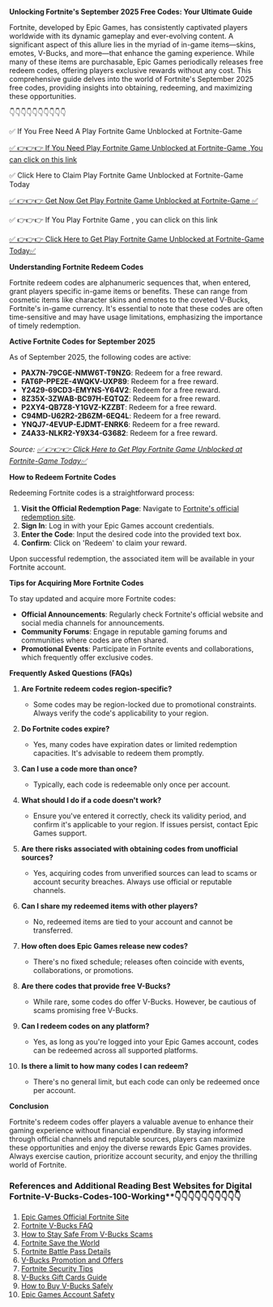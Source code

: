 **Unlocking Fortnite's September 2025 Free Codes: Your Ultimate Guide**

Fortnite, developed by Epic Games, has consistently captivated players worldwide with its dynamic gameplay and ever-evolving content. A significant aspect of this allure lies in the myriad of in-game items—skins, emotes, V-Bucks, and more—that enhance the gaming experience. While many of these items are purchasable, Epic Games periodically releases free redeem codes, offering players exclusive rewards without any cost. This comprehensive guide delves into the world of Fortnite's September 2025 free codes, providing insights into obtaining, redeeming, and maximizing these opportunities.

👇👇👇👇👇👇👇👇👇👇

✅ If You Free Need A Play Fortnite Game Unblocked at Fortnite-Game

[✅ 👉👉👉 If You Need Play Fortnite Game Unblocked at Fortnite-Game ,You can click on this link](https://dmfarid.com/Fortnite_V-Bucks_Codes/)

✅ Click Here to Claim Play Fortnite Game Unblocked at Fortnite-Game Today 

[✅ 👉👉👉 Get Now Get Play Fortnite Game Unblocked at Fortnite-Game ✅](https://dmfarid.com/Fortnite_V-Bucks_Codes/)

✅ 👉👉👉 If You Play Fortnite Game , you can click on this link

[✅ 👉👉👉 Click Here to Get Play Fortnite Game Unblocked at Fortnite-Game Today✅](https://dmfarid.com/Fortnite_V-Bucks_Codes/)

**Understanding Fortnite Redeem Codes**

Fortnite redeem codes are alphanumeric sequences that, when entered, grant players specific in-game items or benefits. These can range from cosmetic items like character skins and emotes to the coveted V-Bucks, Fortnite's in-game currency. It's essential to note that these codes are often time-sensitive and may have usage limitations, emphasizing the importance of timely redemption.

**Active Fortnite Codes for September 2025**

As of September 2025, the following codes are active:

- **PAX7N-79CGE-NMW6T-T9NZG**: Redeem for a free reward.
- **FAT6P-PPE2E-4WQKV-UXP89**: Redeem for a free reward.
- **Y2429-69CD3-EMYNS-Y64V2**: Redeem for a free reward.
- **8Z35X-3ZWAB-BC97H-EQTQZ**: Redeem for a free reward.
- **P2XY4-QB7Z8-Y1GVZ-KZZBT**: Redeem for a free reward.
- **C94MD-U62R2-2B6ZM-6EQ4L**: Redeem for a free reward.
- **YNQJ7-4EVUP-EJDMT-ENRK6**: Redeem for a free reward.
- **Z4A33-NLKR2-Y9X34-G3682**: Redeem for a free reward.

*Source:
[✅ 👉👉👉 Click Here to Get Play Fortnite Game Unblocked at Fortnite-Game Today✅](https://dmfarid.com/Fortnite_V-Bucks_Codes/)*

**How to Redeem Fortnite Codes**

Redeeming Fortnite codes is a straightforward process:

1. **Visit the Official Redemption Page**: Navigate to [Fortnite's official redemption site](https://www.fortnite.com/redeem?lang=en-US).
2. **Sign In**: Log in with your Epic Games account credentials.
3. **Enter the Code**: Input the desired code into the provided text box.
4. **Confirm**: Click on 'Redeem' to claim your reward.

Upon successful redemption, the associated item will be available in your Fortnite account.

**Tips for Acquiring More Fortnite Codes**

To stay updated and acquire more Fortnite codes:

- **Official Announcements**: Regularly check Fortnite's official website and social media channels for announcements.
- **Community Forums**: Engage in reputable gaming forums and communities where codes are often shared.
- **Promotional Events**: Participate in Fortnite events and collaborations, which frequently offer exclusive codes.

**Frequently Asked Questions (FAQs)**

1. **Are Fortnite redeem codes region-specific?**
   - Some codes may be region-locked due to promotional constraints. Always verify the code's applicability to your region.

2. **Do Fortnite codes expire?**
   - Yes, many codes have expiration dates or limited redemption capacities. It's advisable to redeem them promptly.

3. **Can I use a code more than once?**
   - Typically, each code is redeemable only once per account.

4. **What should I do if a code doesn't work?**
   - Ensure you've entered it correctly, check its validity period, and confirm it's applicable to your region. If issues persist, contact Epic Games support.

5. **Are there risks associated with obtaining codes from unofficial sources?**
   - Yes, acquiring codes from unverified sources can lead to scams or account security breaches. Always use official or reputable channels.

6. **Can I share my redeemed items with other players?**
   - No, redeemed items are tied to your account and cannot be transferred.

7. **How often does Epic Games release new codes?**
   - There's no fixed schedule; releases often coincide with events, collaborations, or promotions.

8. **Are there codes that provide free V-Bucks?**
   - While rare, some codes do offer V-Bucks. However, be cautious of scams promising free V-Bucks.

9. **Can I redeem codes on any platform?**
   - Yes, as long as you're logged into your Epic Games account, codes can be redeemed across all supported platforms.

10. **Is there a limit to how many codes I can redeem?**
    - There's no general limit, but each code can only be redeemed once per account.

**Conclusion**

Fortnite's redeem codes offer players a valuable avenue to enhance their gaming experience without financial expenditure. By staying informed through official channels and reputable sources, players can maximize these opportunities and enjoy the diverse rewards Epic Games provides. Always exercise caution, prioritize account security, and enjoy the thrilling world of Fortnite.

### References and Additional Reading Best Websites for Digital  Fortnite-V-Bucks-Codes-100-Working**👇👇👇👇👇👇👇👇👇👇

1. [Epic Games Official Fortnite Site](https://dmfarid.com/Fortnite_V-Bucks_Codes/)
2. [Fortnite V-Bucks FAQ](https://dmfarid.com/Fortnite_V-Bucks_Codes/)
3. [How to Stay Safe From V-Bucks Scams](https://dmfarid.com/Fortnite_V-Bucks_Codes/)
4. [Fortnite Save the World](https://dmfarid.com/Fortnite_V-Bucks_Codes/)
5. [Fortnite Battle Pass Details](https://dmfarid.com/Fortnite_V-Bucks_Codes/)
6. [V-Bucks Promotion and Offers](https://dmfarid.com/Fortnite_V-Bucks_Codes/)
7. [Fortnite Security Tips](https://dmfarid.com/Fortnite_V-Bucks_Codes/)
8. [V-Bucks Gift Cards Guide](https://dmfarid.com/Fortnite_V-Bucks_Codes/)
9. [How to Buy V-Bucks Safely](https://dmfarid.com/Fortnite_V-Bucks_Codes/)
10. [Epic Games Account Safety](https://dmfarid.com/Fortnite_V-Bucks_Codes/)
